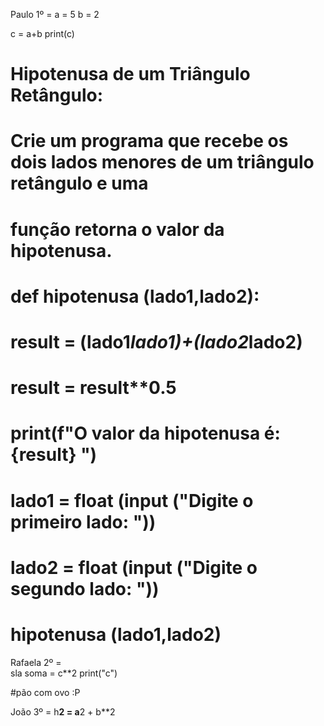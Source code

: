 Paulo 1º = 
a = 5
b = 2

c = a+b 
print(c) 


# Hipotenusa de um Triângulo Retângulo:
# Crie um programa que recebe os dois lados menores de um triângulo retângulo e uma 
# função retorna o valor da hipotenusa.
# def hipotenusa (lado1,lado2):
#     result = (lado1*lado1)+(lado2*lado2) 
#     result = result**0.5
#     print(f"O valor da hipotenusa é: {result}  ")
# lado1 = float (input ("Digite o primeiro lado: "))
# lado2 = float (input ("Digite o segundo lado: "))
# hipotenusa (lado1,lado2)

Rafaela 2º =  
sla
soma = c**2
print("c")

#pão com ovo :P

João 3º = 
h**2 = a**2 + b**2

